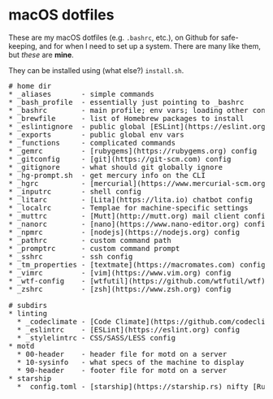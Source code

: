 # macOS dotfiles

These are my macOS dotfiles (e.g. `.bashrc`, etc.), on Github for safe-keeping, and for when I need to set up a system. There are many like them, but _these_ are **mine**.

They can be installed using (what else?) `install.sh`.

<!-- markdownlint-disable MD033 -->
<pre>
# home dir
* _aliases       - simple commands
* _bash_profile  - essentially just pointing to _bashrc
* _bashrc        - main profile; env vars; loading other config files; path and ps1
* _brewfile      - list of Homebrew packages to install
* _eslintignore  - public global [ESLint](https://eslint.org) ignore rules
* _exports       - public global env vars
* _functions     - complicated commands
* _gemrc         - [rubygems](https://rubygems.org) config
* _gitconfig     - [git](https://git-scm.com) config
* _gitignore     - what should git globally ignore
* _hg-prompt.sh  - get mercury info on the CLI
* _hgrc          - [mercurial](https://www.mercurial-scm.org) config
* _inputrc       - shell config
* _litarc        - [Lita](https://lita.io) chatbot config
* _localrc       - Templae for machine-specific settings
* _muttrc        - [Mutt](http://mutt.org) mail client config
* _nanorc        - [nano](https://www.nano-editor.org) config
* _npmrc         - [nodejs](https://nodejs.org) config
* _pathrc        - custom command path
* _promptrc      - custom command prompt
* _sshrc         - ssh config
* _tm_properties - [textmate](https://macromates.com) config
* _vimrc         - [vim](https://www.vim.org) config
* _wtf-config    - [wtfutil](https://github.com/wtfutil/wtf) go-based terminal dashboard config
* _zshrc         - [zsh](https://www.zsh.org) config

# subdirs
* linting
  * _codeclimate - [Code Climate](https://github.com/codeclimate/codeclimate) config
  * _eslintrc    - [ESLint](https://eslint.org) config
  * _stylelintrc - CSS/SASS/LESS config
* motd
  * 00-header    - header file for motd on a server
  * 10-sysinfo   - what specs of the machine to display
  * 90-header    - footer file for motd on a server
* starship
  * _config.toml - [starship](https://starship.rs) nifty [Rust-powered](https://www.rust-lang.org) customizable CLI prompt
</pre>
